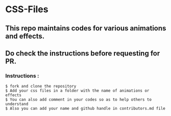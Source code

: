 # CSS-Files
## This repo maintains codes for various animations and effects.

## Do check the instructions before requesting for PR.

### Instructions :

```
$ fork and clone the repository
$ Add your css files in a folder with the name of animations or effects
$ You can also add comment in your codes so as to help others to understand
$ Also you can add your name and github handle in contributors.md file

```
